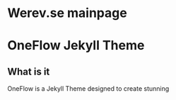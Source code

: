 # Werev.se mainpage


# OneFlow Jekyll Theme

## What is it
OneFlow is a Jekyll Theme designed to create stunning